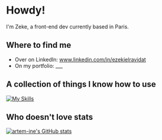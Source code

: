
# Howdy!

I'm Zeke, a front-end dev currently based in Paris.


## Where to find me

- Over on LinkedIn: www.linkedin.com/in/ezekielravidat
- On my portfolio: ___

## A collection of things I know how to use

[![My Skills](https://skillicons.dev/icons?i=js,html,css,ruby,react,vite,bootstrap,heroku,latex,mysql,postgres,rails,regex,sass,sqlite,tailwind,vscode,wordpress,python)](https://skillicons.dev)

## Who doesn't love stats

[![artem-ine's GitHub stats](https://github-readme-stats.vercel.app/api?username=artem-ine)](https://github.com/artem-ine/github-readme-stats)
